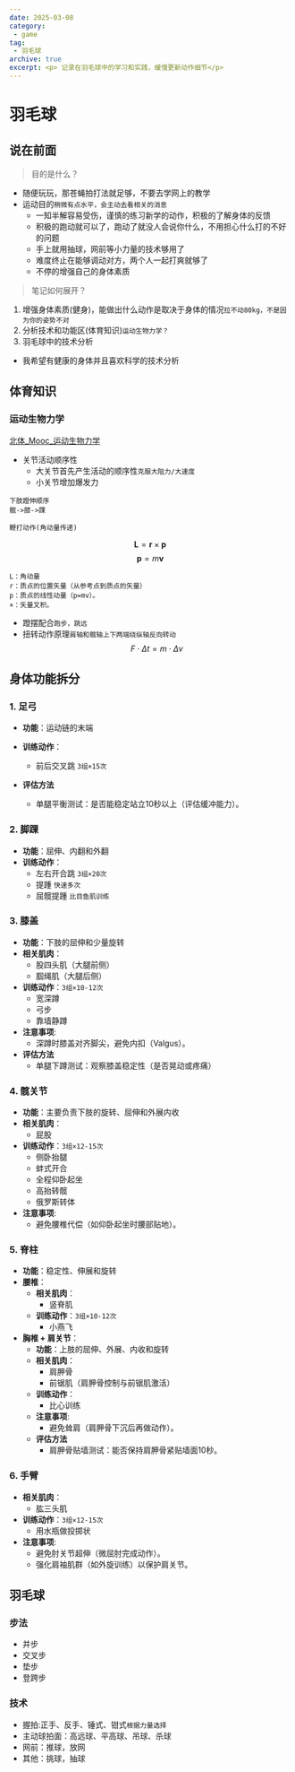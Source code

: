 ```yaml
---
date: 2025-03-08
category: 
 - game
tag:
 - 羽毛球
archive: true
excerpt: <p> 记录在羽毛球中的学习和实践，缓慢更新动作细节</p>
---
```


# 羽毛球
## 说在前面

>目的是什么？

* 随便玩玩，那苍蝇拍打法就足够，不要去学网上的教学
* 运动目的`稍微有点水平，会主动去看相关的消息`
  * 一知半解容易受伤，谨慎的练习新学的动作，积极的了解身体的反馈
  * 积极的跑动就可以了，跑动了就没人会说你什么，不用担心什么打的不好的问题
  * 手上就用抽球，网前等小力量的技术够用了
  * 难度终止在能够调动对方，两个人一起打爽就够了
  * 不停的增强自己的身体素质

>笔记如何展开？

1. 增强身体素质(健身)，能做出什么动作是取决于身体的情况`拉不动80kg，不是因为你的姿势不对`
2. 分析技术和功能区(体育知识)`运动生物力学？`
3. 羽毛球中的技术分析

* 我希望有健康的身体并且喜欢科学的技术分析

## 体育知识

### 运动生物力学
[北体_Mooc_运动生物力学](https://www.icourse163.org/course/BSU-1207124819?tid=1473170473)

* 关节活动顺序性
  * 大关节首先产生活动的顺序性`克服大阻力/大速度`
  * 小关节增加爆发力

```
下肢蹬伸顺序
髋->膝->踝
```

```
鞭打动作(角动量传递)
```
$$ \mathbf{L} = \mathbf{r} \times \mathbf{p} $$
$$ \mathbf{p} = m \mathbf{v} $$

```
L：角动量
r：质点的位置矢量（从参考点到质点的矢量）
p：质点的线性动量（p=mv）。
×：矢量叉积。
```

* 蹬摆配合`跑步，跳远`
* 扭转动作原理`肩轴和髋轴上下两端绕纵轴反向转动` 
$$ F \cdot \Delta t = m \cdot \Delta v $$


## 身体功能拆分

### 1. 足弓
- **功能**：运动链的末端
- **训练动作**：
  - 前后交叉跳 `3组×15次`

- **评估方法**
  - 单腿平衡测试：是否能稳定站立10秒以上（评估缓冲能力）。

### 2. 脚踝
- **功能**：屈伸、内翻和外翻
- **训练动作**：
  - 左右开合跳 `3组×20次`
  - 提踵 `快速多次`
  - 屈髋提踵 `比目鱼肌训练`

### 3. 膝盖
- **功能**：下肢的屈伸和少量旋转
- **相关肌肉**：
  - 股四头肌（大腿前侧）
  - 腘绳肌（大腿后侧）
- **训练动作**：`3组×10-12次`
  - 宽深蹲
  - 弓步
  - 靠墙静蹲
- **注意事项**:
  - 深蹲时膝盖对齐脚尖，避免内扣（Valgus）。
- **评估方法**
  - 单腿下蹲测试：观察膝盖稳定性（是否晃动或疼痛）

### 4. 髋关节
- **功能**：主要负责下肢的旋转、屈伸和外展内收
- **相关肌肉**：
  - 屁股
- **训练动作**：`3组×12-15次`
  - 侧卧抬腿
  - 蚌式开合
  - 全程仰卧起坐
  - 高抬转髋
  - 俄罗斯转体
- **注意事项**:
  - 避免腰椎代偿（如仰卧起坐时腰部贴地）。

### 5. 脊柱
- **功能**：稳定性、伸展和旋转
- **腰椎**：
  - **相关肌肉**：
    - 竖脊肌
  - **训练动作**：`3组×10-12次`
    - 小燕飞
- **胸椎 + 肩关节**：
  - **功能**：上肢的屈伸、外展、内收和旋转
  - **相关肌肉**：
    - 肩胛骨
    - 前锯肌（肩胛骨控制与前锯肌激活）
  - **训练动作**：
    - 比心训练
  - **注意事项**:
    - 避免耸肩（肩胛骨下沉后再做动作）。
  - **评估方法**
    - 肩胛骨贴墙测试：能否保持肩胛骨紧贴墙面10秒。

### 6. 手臂
- **相关肌肉**：
  - 肱三头肌
- **训练动作**：`3组×12-15次`
  - 用水瓶做投掷状
- **注意事项**:
  - 避免肘关节超伸（微屈肘完成动作）。
  - 强化肩袖肌群（如外旋训练）以保护肩关节。

## 羽毛球

### 步法
* 并步
* 交叉步
* 垫步
* 登跨步

### 技术
* 握拍:正手、反手、锤式、钳式`根据力量选择`
* 主动球拍面：高远球、平高球、吊球、杀球
* 网前：推球，放网
* 其他：挑球，抽球